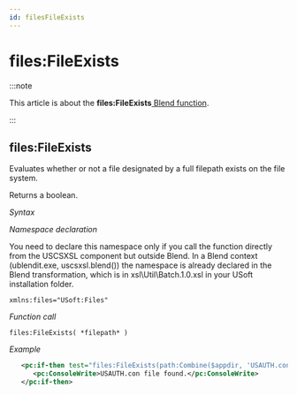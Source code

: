```yaml
---
id: filesFileExists
---
```


# files:FileExists




:::note

This article is about the **files:FileExists**[ Blend function](/Repositories/Blend_functions).

:::

## **files:FileExists**

Evaluates whether or not a file designated by a full filepath exists on the file system.

Returns a boolean.

*Syntax*

*Namespace declaration*

You need to declare this namespace only if you call the function directly from the USCSXSL component but outside Blend. In a Blend context (ublendit.exe, uscsxsl.blend()) the namespace is already declared in the Blend transformation, which is in xsl\\Util\\Batch.1.0.xsl in your USoft installation folder.

```
xmlns:files="USoft:Files"
```

*Function call*

```
files:FileExists( *filepath* )
```

*Example*

```xml
   <pc:if-then test="files:FileExists(path:Combine($appdir, 'USAUTH.con'))">
      <pc:ConsoleWrite>USAUTH.con file found.</pc:ConsoleWrite>
   </pc:if-then>
```

 